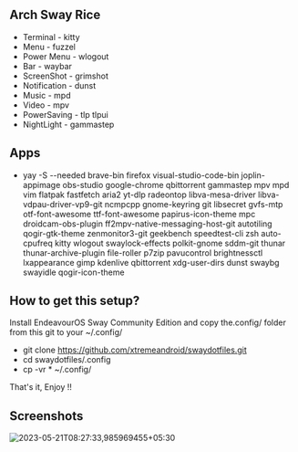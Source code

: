 ## Arch Sway Rice
* Terminal - kitty
* Menu - fuzzel
* Power Menu - wlogout
* Bar - waybar
* ScreenShot - grimshot
* Notification - dunst
* Music - mpd
* Video - mpv
* PowerSaving - tlp tlpui
* NightLight - gammastep

## Apps

* yay -S --needed brave-bin firefox visual-studio-code-bin joplin-appimage obs-studio google-chrome qbittorrent gammastep mpv mpd vim flatpak fastfetch aria2 yt-dlp radeontop libva-mesa-driver libva-vdpau-driver-vp9-git ncmpcpp gnome-keyring git libsecret gvfs-mtp otf-font-awesome ttf-font-awesome papirus-icon-theme mpc droidcam-obs-plugin ff2mpv-native-messaging-host-git autotiling qogir-gtk-theme zenmonitor3-git geekbench speedtest-cli zsh auto-cpufreq kitty wlogout swaylock-effects polkit-gnome sddm-git thunar thunar-archive-plugin file-roller p7zip pavucontrol brightnessctl lxappearance gimp kdenlive qbittorrent xdg-user-dirs dunst swaybg swayidle qogir-icon-theme

## How to get this setup?
Install EndeavourOS Sway Community Edition and copy the.config/ folder from this git to your ~/.config/

* git clone https://github.com/xtremeandroid/swaydotfiles.git
* cd swaydotfiles/.config
* cp -vr * ~/.config/

That's it, Enjoy !!


## Screenshots
![2023-05-21T08:27:33,985969455+05:30](https://github.com/xtremeandroid/swaydotfiles/assets/62198074/c8b78bba-3d22-4868-945a-94e83dd96d0b)
